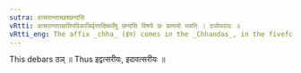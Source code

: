 ```yaml
---
sutra: वत्सरान्ताच्छश्छन्दसि
vRtti: वत्सरान्तात्प्रातिपदिकान्निर्वृत्तादिष्वर्थेषु छन्दसि विषये छः प्रत्ययो भवति । ठञोपवादः ॥
vRtti_eng: The affix _chha_ (ईय) comes in the _Chhandas_, in the fivefold senses taught in (V. 1. 79), (V. 1. 80), after a stem ending with _vatsara_.
---
```

This debars ठञ् ॥ Thus इद्वत्सरीयः, इदावत्सरीयः ॥
